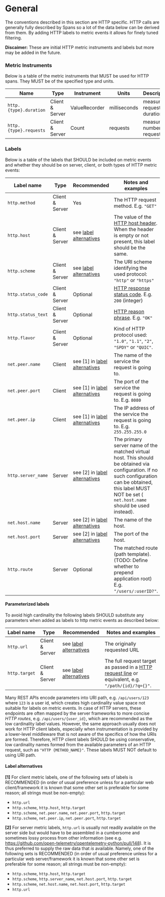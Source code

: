 # General

The conventions described in this section are HTTP specific. HTTP calls are
generally fully described by Spans so a lot of the data below can be derived
from them. By adding HTTP labels to metric events it allows for finely tuned filtering.

**Discaimer:** These are initial HTTP metric instruments and labels but more may be added in the future.

### Metric Instruments

Below is a table of the metric instruments that MUST be used for HTTP spans. They MUST be of the specified
type and units.

| Name                   | Type            | Instrument    | Units        | Description |
|------------------------|-----------------|---------------|--------------|-------------|
| `http.{type}.duration` | Client & Server | ValueRecorder | milliseconds | measure a request duration |
| `http.{type}.requests`  | Client & Server | Count         | requests     | measure number of requests |

### Labels

Below is a table of the labels that SHOULD be included on metric events
and whether they should be on server, client, or both types of HTTP metric events:

| Label name         | Type            | Recommended       | Notes and examples |
|--------------------|-----------------|-------------------|--------------------|
| `http.method`      | Client & Server | Yes               | The HTTP request method. E.g. `"GET"` |
| `http.host`        | Client & Server | see [label alternatives](#label-alternatives) | The value of the [HTTP host header][]. When the header is empty or not present, this label should be the same. |
| `http.scheme`      | Client & Server | see [label alternatives](#label-alternatives) | The URI scheme identifying the used protocol: `"http"` or `"https"` |
| `http.status_code` | Client & Server | Optional          | [HTTP response status code][]. E.g. `200` (integer) |
| `http.status_text` | Client & Server | Optional          | [HTTP reason phrase][]. E.g. `"OK"` |
| `http.flavor`      | Client & Server | Optional          | Kind of HTTP protocol used: `"1.0"`, `"1.1"`, `"2"`, `"SPDY"` or `"QUIC"`. |
| `net.peer.name`    | Client          | see [1] in [label alternatives](#label-alternatives) | The name of the service the request is going to. |
| `net.peer.port`    | Client          | see [1] in [label alternatives](#label-alternatives) | The port of the service the request is going to. E.g. `8080` |
| `net.peer.ip`      | Client          | see [1] in [label alternatives](#label-alternatives) | The IP address of the service the request is going to. E.g. `255.255.255.0` |
| `http.server_name` | Server          | see [2] in [label alternatives](#label-alternatives) | The primary server name of the matched virtual host. This should be obtained via configuration. If no such configuration can be obtained, this label MUST NOT be set ( `net.host.name` should be used instead). |
| `net.host.name`    | Server          | see [2] in [label alternatives](#label-alternatives) | The name of the host. |
| `net.host.port`    | Server          | see [2] in [label alternatives](#label-alternatives) | The port of the host. |
| `http.route`       | Server          | Optional          | The matched route (path template). (TODO: Define whether to prepend application root) E.g. `"/users/:userID?"`. |

[HTTP host header]: https://tools.ietf.org/html/rfc7230#section-5.4
[HTTP response status code]: https://tools.ietf.org/html/rfc7231#section-6
[HTTP reason phrase]: https://tools.ietf.org/html/rfc7230#section-3.1.2

#### Parameterized labels

To avoid high cardinality the following labels SHOULD substitute any parameters when added as labels to http metric events as described below:

| Label name        | Type            | Recommended |  Notes and examples |
|-------------------|-----------------|-------------|---------------------|
|`http.url`         | Client & Server | see [label alternatives](#label-alternatives) | The originally requested URL |
|`http.target`      | Client & Server | see [label alternatives](#label-alternatives) | The full request target as passed in a [HTTP request line][] or equivalent, e.g. `"/path/{id}/?q={}"`. |

[HTTP request line]: https://tools.ietf.org/html/rfc7230#section-3.1.1

Many REST APIs encode parameters into URI path, e.g. `/api/users/123` where `123`
is a user id, which creates high cardinality value space not suitable for labels on metric events.
In case of HTTP servers, these endpoints are often mapped by the server
frameworks to more concise _HTTP routes_, e.g. `/api/users/{user_id}`, which are
recommended as the low cardinality label values. However, the same approach usually
does not work for HTTP client labels, especially when instrumentation is provided
by a lower-level middleware that is not aware of the specifics of how the URIs
are formed. Therefore, HTTP client labels SHOULD be using conservative, low
cardinality names formed from the available parameters of an HTTP request,
such as `"HTTP {METHOD_NAME}"`. These labels MUST NOT default to using URI
path.

#### Label alternatives

**[1]** For client metric labels, one of the following sets of labels is RECOMMENDED (in order of usual preference unless for a particular web client/framework it is known that some other set is preferable for some reason; all strings must be non-empty):

* `http.url`
* `http.scheme`, `http.host`, `http.target`
* `http.scheme`, `net.peer.name`, `net.peer.port`, `http.target`
* `http.scheme`, `net.peer.ip`, `net.peer.port`, `http.target`

**[2]** For server metric labels, `http.url` is usually not readily available on the server side but would have to be assembled in a cumbersome and sometimes lossy process from other information (see e.g. <https://github.com/open-telemetry/opentelemetry-python/pull/148>).
It is thus preferred to supply the raw data that *is* available.
Namely, one of the following sets is RECOMMENDED (in order of usual preference unless for a particular web server/framework it is known that some other set is preferable for some reason; all strings must be non-empty):

* `http.scheme`, `http.host`, `http.target`
* `http.scheme`, `http.server_name`, `net.host.port`, `http.target`
* `http.scheme`, `net.host.name`, `net.host.port`, `http.target`
* `http.url`